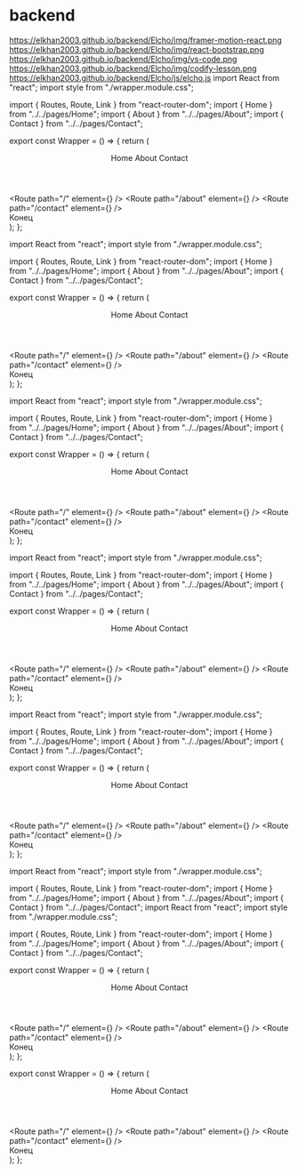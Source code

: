 # backend
https://elkhan2003.github.io/backend/Elcho/img/framer-motion-react.png
https://elkhan2003.github.io/backend/Elcho/img/react-bootstrap.png
https://elkhan2003.github.io/backend/Elcho/img/vs-code.png
https://elkhan2003.github.io/backend/Elcho/img/codify-lesson.png
https://elkhan2003.github.io/backend/Elcho/js/elcho.js
import React from "react";
import style from "./wrapper.module.css";

import { Routes, Route, Link } from "react-router-dom";
import { Home } from "../../pages/Home";
import { About } from "../../pages/About";
import { Contact } from "../../pages/Contact";

export const Wrapper = () => {
	return (
		<div>
			<div className={style.wrapper}>
				<div className={style.wrap}>
					<header className={style.header}>
						<Link to="/">Home</Link>
						<Link to="/about">About</Link>
						<Link to="/contact">Contact</Link>
					</header>
					<main className={style.main}>
						<section>
							<div className={style.content}>
								<Routes>
									<Route path="/" element={<Home />} />
									<Route path="/about" element={<About />} />
									<Route path="/contact" element={<Contact />} />
								</Routes>
							</div>
						</section>
					</main>
					<footer className={style.footer}>Конец</footer>
				</div>
			</div>
		</div>
	);
};

import React from "react";
import style from "./wrapper.module.css";

import { Routes, Route, Link } from "react-router-dom";
import { Home } from "../../pages/Home";
import { About } from "../../pages/About";
import { Contact } from "../../pages/Contact";

export const Wrapper = () => {
	return (
		<div>
			<div className={style.wrapper}>
				<div className={style.wrap}>
					<header className={style.header}>
						<Link to="/">Home</Link>
						<Link to="/about">About</Link>
						<Link to="/contact">Contact</Link>
					</header>
					<main className={style.main}>
						<section>
							<div className={style.content}>
								<Routes>
									<Route path="/" element={<Home />} />
									<Route path="/about" element={<About />} />
									<Route path="/contact" element={<Contact />} />
								</Routes>
							</div>
						</section>
					</main>
					<footer className={style.footer}>Конец</footer>
				</div>
			</div>
		</div>
	);
};

import React from "react";
import style from "./wrapper.module.css";

import { Routes, Route, Link } from "react-router-dom";
import { Home } from "../../pages/Home";
import { About } from "../../pages/About";
import { Contact } from "../../pages/Contact";

export const Wrapper = () => {
	return (
		<div>
			<div className={style.wrapper}>
				<div className={style.wrap}>
					<header className={style.header}>
						<Link to="/">Home</Link>
						<Link to="/about">About</Link>
						<Link to="/contact">Contact</Link>
					</header>
					<main className={style.main}>
						<section>
							<div className={style.content}>
								<Routes>
									<Route path="/" element={<Home />} />
									<Route path="/about" element={<About />} />
									<Route path="/contact" element={<Contact />} />
								</Routes>
							</div>
						</section>
					</main>
					<footer className={style.footer}>Конец</footer>
				</div>
			</div>
		</div>
	);
};

import React from "react";
import style from "./wrapper.module.css";

import { Routes, Route, Link } from "react-router-dom";
import { Home } from "../../pages/Home";
import { About } from "../../pages/About";
import { Contact } from "../../pages/Contact";

export const Wrapper = () => {
	return (
		<div>
			<div className={style.wrapper}>
				<div className={style.wrap}>
					<header className={style.header}>
						<Link to="/">Home</Link>
						<Link to="/about">About</Link>
						<Link to="/contact">Contact</Link>
					</header>
					<main className={style.main}>
						<section>
							<div className={style.content}>
								<Routes>
									<Route path="/" element={<Home />} />
									<Route path="/about" element={<About />} />
									<Route path="/contact" element={<Contact />} />
								</Routes>
							</div>
						</section>
					</main>
					<footer className={style.footer}>Конец</footer>
				</div>
			</div>
		</div>
	);
};

import React from "react";
import style from "./wrapper.module.css";

import { Routes, Route, Link } from "react-router-dom";
import { Home } from "../../pages/Home";
import { About } from "../../pages/About";
import { Contact } from "../../pages/Contact";

export const Wrapper = () => {
	return (
		<div>
			<div className={style.wrapper}>
				<div className={style.wrap}>
					<header className={style.header}>
						<Link to="/">Home</Link>
						<Link to="/about">About</Link>
						<Link to="/contact">Contact</Link>
					</header>
					<main className={style.main}>
						<section>
							<div className={style.content}>
								<Routes>
									<Route path="/" element={<Home />} />
									<Route path="/about" element={<About />} />
									<Route path="/contact" element={<Contact />} />
								</Routes>
							</div>
						</section>
					</main>
					<footer className={style.footer}>Конец</footer>
				</div>
			</div>
		</div>
	);
};

import React from "react";
import style from "./wrapper.module.css";

import { Routes, Route, Link } from "react-router-dom";
import { Home } from "../../pages/Home";
import { About } from "../../pages/About";
import { Contact } from "../../pages/Contact";
import React from "react";
import style from "./wrapper.module.css";

import { Routes, Route, Link } from "react-router-dom";
import { Home } from "../../pages/Home";
import { About } from "../../pages/About";
import { Contact } from "../../pages/Contact";

export const Wrapper = () => {
	return (
		<div>
			<div className={style.wrapper}>
				<div className={style.wrap}>
					<header className={style.header}>
						<Link to="/">Home</Link>
						<Link to="/about">About</Link>
						<Link to="/contact">Contact</Link>
					</header>
					<main className={style.main}>
						<section>
							<div className={style.content}>
								<Routes>
									<Route path="/" element={<Home />} />
									<Route path="/about" element={<About />} />
									<Route path="/contact" element={<Contact />} />
								</Routes>
							</div>
						</section>
					</main>
					<footer className={style.footer}>Конец</footer>
				</div>
			</div>
		</div>
	);
};

export const Wrapper = () => {
	return (
		<div>
			<div className={style.wrapper}>
				<div className={style.wrap}>
					<header className={style.header}>
						<Link to="/">Home</Link>
						<Link to="/about">About</Link>
						<Link to="/contact">Contact</Link>
					</header>
					<main className={style.main}>
						<section>
							<div className={style.content}>
								<Routes>
									<Route path="/" element={<Home />} />
									<Route path="/about" element={<About />} />
									<Route path="/contact" element={<Contact />} />
								</Routes>
							</div>
						</section>
					</main>
					<footer className={style.footer}>Конец</footer>
				</div>
			</div>
		</div>
	);
};
